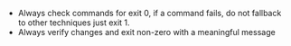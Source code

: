 - Always check commands for exit 0, if a command fails, do not fallback to other techniques just exit 1.
- Always verify changes and exit non-zero with a meaningful message